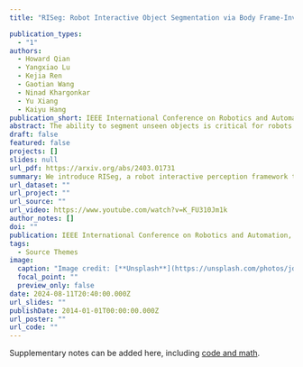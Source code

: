 ```yaml
---
title: "RISeg: Robot Interactive Object Segmentation via Body Frame-Invariant Features"

publication_types:
  - "1"
authors:
  - Howard Qian
  - Yangxiao Lu
  - Kejia Ren
  - Gaotian Wang
  - Ninad Khargonkar
  - Yu Xiang
  - Kaiyu Hang
publication_short: IEEE International Conference on Robotics and Automation (ICRA)
abstract: The ability to segment unseen objects is critical for robots to autonomously perform manipulation tasks in new environments. While previous works train deep neural networks on large datasets to learn RGB/RGB-D feature embeddings for segmentation, cluttered scenes often result in inaccurate masks, especially undersegmentation. We introduce RISeg, a novel approach that improves upon static image-based segmentation masks through robot interaction and a designed body frame-invariant feature (BFIF). The key insight is that the spatial twists of frames randomly attached to the same rigid object, when transformed to a fixed reference frame, will be equal despite varying linear and angular velocities. By identifying regions of segmentation uncertainty, strategically introducing object motion through minimal interactions (2-3 per scene), and matching BFIFs, RISeg is able to significantly improve segmentation without relying on object singulation. On cluttered real-world tabletop scenes, RISeg achieves an average object segmentation accuracy of 80.7%, an increase of 28.2% over state-of-the-art static methods.
draft: false
featured: false
projects: []
slides: null
url_pdf: https://arxiv.org/abs/2403.01731
summary: We introduce RISeg, a robot interactive perception framework that significantly improves unseen object segmentation in cluttered scenes. RISeg identifies regions of segmentation uncertainty from a static image-based model, introduces object motion through minimal robot interactions, and matches spatial twists of randomly sampled object frames to group them. This allows accumulated segmentation corrections without relying on object singulation. RISeg increases segmentation accuracy by 28.2% over static methods on real cluttered tabletop scenes.
url_dataset: ""
url_project: ""
url_source: ""
url_video: https://www.youtube.com/watch?v=K_FU310Jm1k
author_notes: []
doi: ""
publication: IEEE International Conference on Robotics and Automation, 2024
tags:
  - Source Themes
image:
  caption: "Image credit: [**Unsplash**](https://unsplash.com/photos/jdD8gXaTZsc)"
  focal_point: ""
  preview_only: false
date: 2024-08-11T20:40:00.000Z
url_slides: ""
publishDate: 2014-01-01T00:00:00.000Z
url_poster: ""
url_code: ""
---
```


Supplementary notes can be added here, including [code and math](https://wowchemy.com/docs/content/writing-markdown-latex/).
